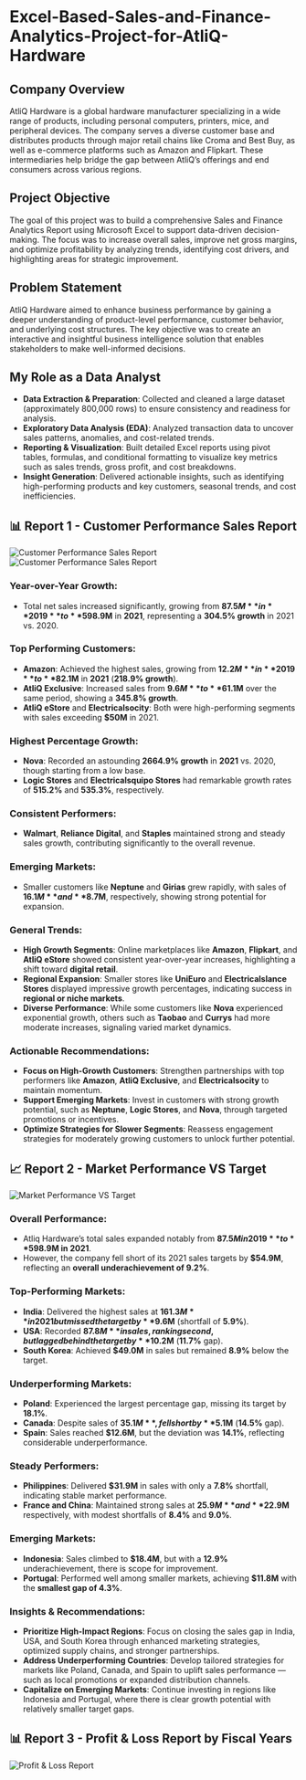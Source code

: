 # Excel-Based-Sales-and-Finance-Analytics-Project-for-AtliQ-Hardware

## **Company Overview**
AtliQ Hardware is a global hardware manufacturer specializing in a wide range of products, including personal computers, printers, mice, and peripheral devices. The company serves a diverse customer base and distributes products through major retail chains like Croma and Best Buy, as well as e-commerce platforms such as Amazon and Flipkart. These intermediaries help bridge the gap between AtliQ’s offerings and end consumers across various regions.

## **Project Objective**
The goal of this project was to build a comprehensive Sales and Finance Analytics Report using Microsoft Excel to support data-driven decision-making. The focus was to increase overall sales, improve net gross margins, and optimize profitability by analyzing trends, identifying cost drivers, and highlighting areas for strategic improvement.

## **Problem Statement**
AtliQ Hardware aimed to enhance business performance by gaining a deeper understanding of product-level performance, customer behavior, and underlying cost structures. The key objective was to create an interactive and insightful business intelligence solution that enables stakeholders to make well-informed decisions.

## **My Role as a Data Analyst**
- **Data Extraction & Preparation**: Collected and cleaned a large dataset (approximately 800,000 rows) to ensure consistency and readiness for analysis.
- **Exploratory Data Analysis (EDA)**: Analyzed transaction data to uncover sales patterns, anomalies, and cost-related trends.
- **Reporting & Visualization**: Built detailed Excel reports using pivot tables, formulas, and conditional formatting to visualize key metrics such as sales trends, gross profit, and cost breakdowns.
- **Insight Generation**: Delivered actionable insights, such as identifying high-performing products and key customers, seasonal trends, and cost inefficiencies.

## 📊 **Report 1 - Customer Performance Sales Report**

![Customer Performance Sales Report](https://github.com/TanishaSood2410/Excel-Based-Sales-and-Finance-Analytics-Project-for-AtliQ-Hardware/blob/main/Customer%20Performance%20Sales%20Report.png)
![Customer Performance Sales Report](https://github.com/TanishaSood2410/Excel-Based-Sales-and-Finance-Analytics-Project-for-AtliQ-Hardware/blob/main/Customer%20Performance%20Sales%20Report_.png)

### **Year-over-Year Growth**:
- Total net sales increased significantly, growing from **$87.5M** in **2019** to **$598.9M** in **2021**, representing a **304.5% growth** in 2021 vs. 2020.

### **Top Performing Customers**:
- **Amazon**: Achieved the highest sales, growing from **$12.2M** in **2019** to **$82.1M** in **2021** (**218.9% growth**).
- **AtliQ Exclusive**: Increased sales from **$9.6M** to **$61.1M** over the same period, showing a **345.8% growth**.
- **AtliQ eStore** and **Electricalsocity**: Both were high-performing segments with sales exceeding **$50M** in 2021.

### **Highest Percentage Growth**:
- **Nova**: Recorded an astounding **2664.9% growth** in **2021** vs. 2020, though starting from a low base.
- **Logic Stores** and **Electricalsquipo Stores** had remarkable growth rates of **515.2%** and **535.3%**, respectively.

### **Consistent Performers**:
- **Walmart**, **Reliance Digital**, and **Staples** maintained strong and steady sales growth, contributing significantly to the overall revenue.

### **Emerging Markets**:
- Smaller customers like **Neptune** and **Girias** grew rapidly, with sales of **$16.1M** and **$8.7M**, respectively, showing strong potential for expansion.

### **General Trends**:
- **High Growth Segments**: Online marketplaces like **Amazon**, **Flipkart**, and **AtliQ eStore** showed consistent year-over-year increases, highlighting a shift toward **digital retail**.
- **Regional Expansion**: Smaller stores like **UniEuro** and **Electricalslance Stores** displayed impressive growth percentages, indicating success in **regional or niche markets**.
- **Diverse Performance**: While some customers like **Nova** experienced exponential growth, others such as **Taobao** and **Currys** had more moderate increases, signaling varied market dynamics.

### **Actionable Recommendations**:
- **Focus on High-Growth Customers**: Strengthen partnerships with top performers like **Amazon**, **AtliQ Exclusive**, and **Electricalsocity** to maintain momentum.
- **Support Emerging Markets**: Invest in customers with strong growth potential, such as **Neptune**, **Logic Stores**, and **Nova**, through targeted promotions or incentives.
- **Optimize Strategies for Slower Segments**: Reassess engagement strategies for moderately growing customers to unlock further potential.

## 📈 **Report 2 - Market Performance VS Target**

![Market Performance VS Target](https://github.com/TanishaSood2410/Excel-Based-Sales-and-Finance-Analytics-Project-for-AtliQ-Hardware/blob/main/Market%20Performance%20VS%20Target.png)

### **Overall Performance**:
- Atliq Hardware’s total sales expanded notably from **$87.5M in 2019** to **$598.9M in 2021**.
- However, the company fell short of its 2021 sales targets by **$54.9M**, reflecting an **overall underachievement of 9.2%**.

### **Top-Performing Markets**:
- **India**: Delivered the highest sales at **$161.3M** in 2021 but missed the target by **$9.6M** (shortfall of **5.9%**).
- **USA**: Recorded **$87.8M** in sales, ranking second, but lagged behind the target by **$10.2M** (**11.7%** gap).
- **South Korea**: Achieved **$49.0M** in sales but remained **8.9%** below the target.

### **Underperforming Markets**:
- **Poland**: Experienced the largest percentage gap, missing its target by **18.1%**.
- **Canada**: Despite sales of **$35.1M**, fell short by **$5.1M** (**14.5%** gap).
- **Spain**: Sales reached **$12.6M**, but the deviation was **14.1%**, reflecting considerable underperformance.

### **Steady Performers**:
- **Philippines**: Delivered **$31.9M** in sales with only a **7.8%** shortfall, indicating stable market performance.
- **France and China**: Maintained strong sales at **$25.9M** and **$22.9M** respectively, with modest shortfalls of **8.4%** and **9.0%**.

### **Emerging Markets**:
- **Indonesia**: Sales climbed to **$18.4M**, but with a **12.9%** underachievement, there is scope for improvement.
- **Portugal**: Performed well among smaller markets, achieving **$11.8M** with the **smallest gap of 4.3%**.

### **Insights & Recommendations**:
- **Prioritize High-Impact Regions**: Focus on closing the sales gap in India, USA, and South Korea through enhanced marketing strategies, optimized supply chains, and stronger partnerships.
- **Address Underperforming Countries**: Develop tailored strategies for markets like Poland, Canada, and Spain to uplift sales performance — such as local promotions or expanded distribution channels.
- **Capitalize on Emerging Markets**: Continue investing in regions like Indonesia and Portugal, where there is clear growth potential with relatively smaller target gaps.

## 📊 **Report 3 - Profit & Loss Report by Fiscal Years**

![Profit & Loss Report](https://github.com/TanishaSood2410/Excel-Based-Sales-and-Finance-Analytics-Project-for-AtliQ-Hardware/blob/main/P%20%26%20L%20by%20FY.png)


